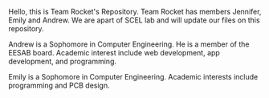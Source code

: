 Hello, this is Team Rocket's Repository. Team Rocket has members Jennifer, Emily and Andrew. We are apart of SCEL lab and will update our files on this repository.

Andrew is a Sophomore in Computer Engineering. He is a member of the EESAB board. Academic interest include web development, app development, and programming.  

Emily is a Sophomore in Computer Engineering. Academic interests include programming and PCB design.

